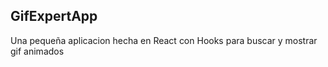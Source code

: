 

## GifExpertApp

Una pequeña aplicacion hecha en React con Hooks para buscar y mostrar gif animados
